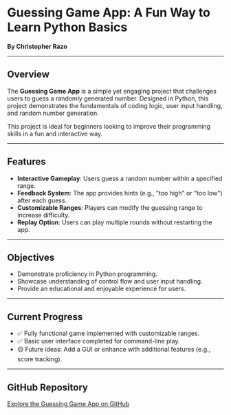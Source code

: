 # Guessing Game App: A Fun Way to Learn Python Basics

**By Christopher Razo**

---

## Overview

The **Guessing Game App** is a simple yet engaging project that challenges users to guess a randomly generated number. Designed in Python, this project demonstrates the fundamentals of coding logic, user input handling, and random number generation.

This project is ideal for beginners looking to improve their programming skills in a fun and interactive way.

---

## Features

- **Interactive Gameplay**: Users guess a random number within a specified range.
- **Feedback System**: The app provides hints (e.g., "too high" or "too low") after each guess.
- **Customizable Ranges**: Players can modify the guessing range to increase difficulty.
- **Replay Option**: Users can play multiple rounds without restarting the app.

---

## Objectives

- Demonstrate proficiency in Python programming.
- Showcase understanding of control flow and user input handling.
- Provide an educational and enjoyable experience for users.

---

## Current Progress

- ✅ Fully functional game implemented with customizable ranges.
- ✅ Basic user interface completed for command-line play.
- 🟡 Future ideas: Add a GUI or enhance with additional features (e.g., score tracking).

---

## GitHub Repository

[Explore the Guessing Game App on GitHub](https://github.com/c-razo/guessing-game-app)
